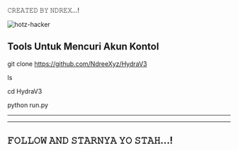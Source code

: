 𝙲𝚁𝙴𝙰𝚃𝙴𝙳 𝙱𝚈 𝙽𝙳𝚁𝙴𝚇...! 

![hotz-hacker](https://user-images.githubusercontent.com/122218278/211880956-6a1214fa-f1d2-416f-8bfb-59d7eabc35da.gif)


Tools Untuk Mencuri Akun Kontol
-------------------------
git clone https://github.com/NdreeXyz/HydraV3

ls

cd HydraV3

python run.py


----------------------------------------



------------------------------
𝙵𝙾𝙻𝙻𝙾𝚆 𝙰𝙽𝙳 𝚂𝚃𝙰𝚁𝙽𝚈𝙰 𝚈𝙾 𝚂𝚃𝙰𝙷...!
------------------------------ 
